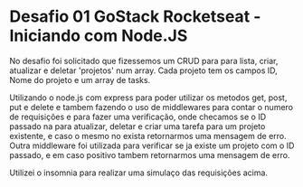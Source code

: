 <h1>Desafio 01 GoStack Rocketseat - Iniciando com Node.JS</h1>

No desafio foi solicitado que fizessemos um CRUD para para lista, criar, atualizar e deletar 'projetos' num array.
Cada projeto tem os campos ID, Nome do projeto e um array de tasks.

Utilizando o node.js com express para poder utilizar os metodos get, post, put e delete e tambem fazendo o uso de middlewares para contar o numero de 
requisições e para fazer uma verificação, onde checamos se o ID passado na para atualizar, deletar e criar uma tarefa para um projeto existente, e caso o mesmo no exista retornarmos uma mensagem de erro.
Outra middleware foi utilizada para verificar se ja existe um projeto com o ID passado, e em caso positivo tambem retornarmos uma mensagem de erro.

Utilizei o insomnia para realizar uma simulaço das requisições acima.
